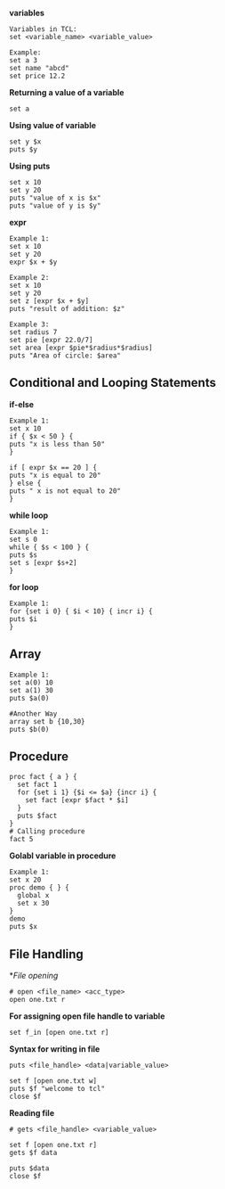 **variables**

```
Variables in TCL:
set <variable_name> <variable_value>
```
```
Example:
set a 3
set name "abcd"
set price 12.2
```

**Returning a value of a variable**
```
set a
```

**Using value of variable**
```
set y $x
puts $y
```
**Using puts**
```
set x 10
set y 20
puts "value of x is $x"
puts "value of y is $y"
```

**expr**
```
Example 1:
set x 10
set y 20
expr $x + $y
```
```
Example 2:
set x 10
set y 20
set z [expr $x + $y]
puts "result of addition: $z"
```
```
Example 3:
set radius 7
set pie [expr 22.0/7]
set area [expr $pie*$radius*$radius]
puts "Area of circle: $area"
```

## Conditional and Looping Statements

**if-else**
```
Example 1:
set x 10
if { $x < 50 } {
puts "x is less than 50"
}
```
```
if [ expr $x == 20 ] {
puts "x is equal to 20"
} else {
puts " x is not equal to 20"
}
```

**while loop**
```
Example 1:
set s 0
while { $s < 100 } {
puts $s
set s [expr $s+2]
}
```

**for loop**
```
Example 1:
for {set i 0} { $i < 10} { incr i} {
puts $i
}
```

## Array

```
Example 1:
set a(0) 10
set a(1) 30
puts $a(0)
```
```
#Another Way
array set b {10,30}
puts $b(0)
```

## Procedure

```
proc fact { a } {
  set fact 1
  for {set i 1} {$i <= $a} {incr i} {
    set fact [expr $fact * $i]
  }
  puts $fact
}
# Calling procedure
fact 5
```

**Golabl variable in procedure**
```
Example 1:
set x 20
proc demo { } {
  global x
  set x 30
}
demo
puts $x
```
## File Handling

**File opening*
```
# open <file_name> <acc_type>
open one.txt r
```
 
**For assigning open file handle to variable**
```
set f_in [open one.txt r]  
```

**Syntax for writing in file**
```
puts <file_handle> <data|variable_value>
```
```
set f [open one.txt w]
puts $f "welcome to tcl"
close $f
```
**Reading file**
```
# gets <file_handle> <variable_value>
 
set f [open one.txt r]
gets $f data
 
puts $data
close $f
```
